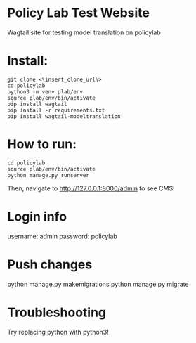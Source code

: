 # Policy Lab Test Website
Wagtail site for testing model translation on policylab

# Install:
<pre><code>git clone <\insert_clone_url\>
cd policylab
python3 -m venv plab/env
source plab/env/bin/activate
pip install wagtail 
pip install -r requirements.txt 
pip install wagtail-modeltranslation
</code></pre>

# How to run:
<pre><code>cd policylab
source plab/env/bin/activate
python manage.py runserver
</code></pre>

Then, navigate to http://127.0.0.1:8000/admin to see CMS!

# Login info
username: admin
password: policylab

# Push changes
python manage.py makemigrations
python manage.py migrate




# Troubleshooting
Try replacing python with python3!

